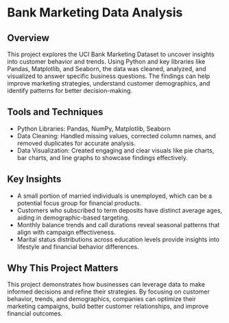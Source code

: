 # Bank Marketing Data Analysis
## Overview
This project explores the UCI Bank Marketing Dataset to uncover insights into customer behavior and trends. Using Python and key libraries like Pandas, Matplotlib, and Seaborn, the data was cleaned, analyzed, and visualized to answer specific business questions. The findings can help improve marketing strategies, understand customer demographics, and identify patterns for better decision-making.

## Tools and Techniques
* Python Libraries: Pandas, NumPy, Matplotlib, Seaborn
* Data Cleaning: Handled missing values, corrected column names, and removed duplicates for accurate analysis.
* Data Visualization: Created engaging and clear visuals like pie charts, bar charts, and line graphs to showcase findings effectively.

## Key Insights
* A small portion of married individuals is unemployed, which can be a potential focus group for financial products.
* Customers who subscribed to term deposits have distinct average ages, aiding in demographic-based targeting.
* Monthly balance trends and call durations reveal seasonal patterns that align with campaign effectiveness.
* Marital status distributions across education levels provide insights into lifestyle and financial behavior differences.

## Why This Project Matters
This project demonstrates how businesses can leverage data to make informed decisions and refine their strategies. By focusing on customer behavior, trends, and demographics, companies can optimize their marketing campaigns, build better customer relationships, and improve financial outcomes.
